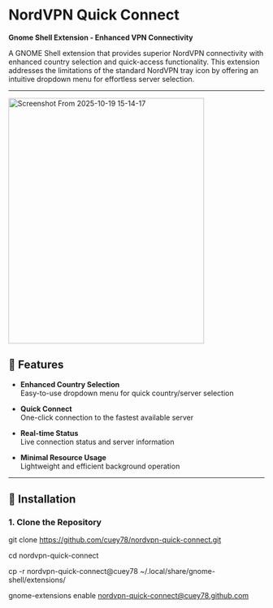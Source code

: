 # NordVPN Quick Connect

**Gnome Shell Extension - Enhanced VPN Connectivity**

A GNOME Shell extension that provides superior NordVPN connectivity with enhanced country selection and quick-access functionality. This extension addresses the limitations of the standard NordVPN tray icon by offering an intuitive dropdown menu for effortless server selection.

---

<img width="385" height="484" alt="Screenshot From 2025-10-19 15-14-17" src="https://github.com/user-attachments/assets/426147eb-5728-4bab-beb3-92c7da0bd536" />

## 🌟 Features

- **Enhanced Country Selection**  
  Easy-to-use dropdown menu for quick country/server selection

- **Quick Connect**  
  One-click connection to the fastest available server

- **Real-time Status**  
  Live connection status and server information

- **Minimal Resource Usage**  
  Lightweight and efficient background operation


---

## 🚀 Installation

### 1. Clone the Repository

git clone https://github.com/cuey78/nordvpn-quick-connect.git

cd nordvpn-quick-connect

cp -r nordvpn-quick-connect@cuey78 ~/.local/share/gnome-shell/extensions/

gnome-extensions enable nordvpn-quick-connect@cuey78.github.com
